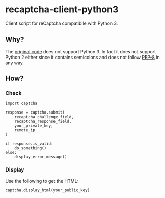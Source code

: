 # recaptcha-client-python3
Client script for reCaptcha compatibile with Python 3.

## Why?
The [original code](https://code.google.com/p/recaptcha/) does not support Python 3. In fact it does not support Python 2 either since it contains semicolons and does not follow [PEP-8](http://legacy.python.org/dev/peps/pep-0008/) in any way.

## How?
### Check

    import captcha

    response = captcha.submit(
        recaptcha_challenge_field,
        recaptcha_response_field,
        your_private_key,
        remote_ip
    )

    if response.is_valid:
        do_something()
    else:
        display_error_message()

### Display
Use the following to get the HTML:

    captcha.display_html(your_public_key)
